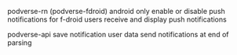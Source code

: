podverse-rn (podverse-fdroid)
    android only
    enable or disable push notifications for f-droid users
    receive and display push notifications

podverse-api
    save notification user data
    send notifications at end of parsing
